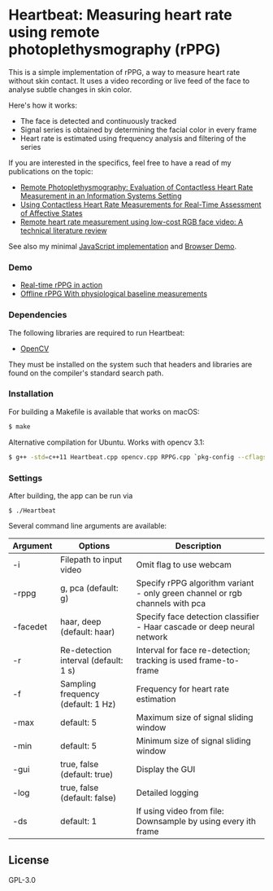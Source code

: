 # Heartbeat: Measuring heart rate using remote photoplethysmography (rPPG)

This is a simple implementation of rPPG, a way to measure heart rate without skin contact. It uses a video recording or live feed of the face to analyse subtle changes in skin color.

Here's how it works:

  - The face is detected and continuously tracked
  - Signal series is obtained by determining the facial color in every frame
  - Heart rate is estimated using frequency analysis and filtering of the series

If you are interested in the specifics, feel free to have a read of my publications on the topic:
  - [Remote Photoplethysmography: Evaluation of Contactless Heart Rate Measurement in an Information Systems Setting][aitic]
  - [Using Contactless Heart Rate Measurements for Real-Time Assessment of Affective States][gmunden]
  - [Remote heart rate measurement using low-cost RGB face video: A technical literature review][fcs]

See also my minimal [JavaScript implementation](https://github.com/prouast/heartbeat-js) and [Browser Demo](https://prouast.github.io/heartbeat-js/).

### Demo

* [Real-time rPPG in action][video1]
* [Offline rPPG With physiological baseline measurements][video2]

### Dependencies

The following libraries are required to run Heartbeat:

* [OpenCV]

They must be installed on the system such that headers and libraries are found on the compiler's standard search path.

### Installation

For building a Makefile is available that works on macOS:

```sh
$ make
```

Alternative compilation for Ubuntu. Works with opencv 3.1:

```sh
$ g++ -std=c++11 Heartbeat.cpp opencv.cpp RPPG.cpp `pkg-config --cflags --libs opencv` -o Heartbeat
```

### Settings

After building, the app can be run via

```
$ ./Heartbeat
```

Several command line arguments are available:

| Argument | Options | Description |
| --- | --- | --- |
| -i | Filepath to input video | Omit flag to use webcam |
| -rppg | g, pca (default: g) | Specify rPPG algorithm variant - only green channel or rgb channels with pca |
| -facedet | haar, deep (default: haar) | Specify face detection classifier - Haar cascade or deep neural network |
| -r | Re-detection interval (default: 1 s) | Interval for face re-detection; tracking is used frame-to-frame |
| -f | Sampling frequency (default: 1 Hz) | Frequency for heart rate estimation |
| -max | default: 5 | Maximum size of signal sliding window |
| -min | default: 5 | Minimum size of signal sliding window |
| -gui | true, false (default: true) | Display the GUI |
| -log | true, false (default: false) | Detailed logging |
| -ds | default: 1 | If using video from file: Downsample by using every ith frame |

License
----

GPL-3.0

[//]: # (These are reference links used in the body of this note and get stripped out when the markdown processor does its job. There is no need to format nicely because it shouldn't be seen. Thanks SO - http://stackoverflow.com/questions/4823468/store-comments-in-markdown-syntax)

   [aitic]: <https://www.rouast.com/pdf/rouast2016remote_b.pdf>
   [fcs]: <https://www.researchgate.net/profile/Raymond_Chiong/publication/306285292_Remote_heart_rate_measurement_using_low-cost_RGB_face_video_A_technical_literature_review/links/58098ac808ae1c98c252637d.pdf>
   [gmunden]: <http://link.springer.com/chapter/10.1007/978-3-319-41402-7_20>
   [OpenCV]: <http://opencv.org/downloads.html>
   [ffmpeg]: <https://ffmpeg.org/download.html>
   [video1]: <https://www.youtube.com/watch?v=D_KYv7pXAvQ>
   [video2]: <https://www.youtube.com/watch?v=4RKor-O5bQ8>
